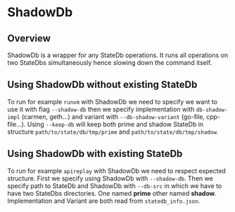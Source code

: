 # ShadowDb
## Overview
ShadowDb is a wrapper for any StateDb operations. It runs all operations on two StateDbs simultaneously hence slowing down the command itself.

## Using ShadowDb without existing StateDb
To run for example `runvm` with ShadowDb we need to specify we want to use it with flag `--shadow-db` then we specify implementation with `db-shadow-impl` (carmen, geth...) and variant with `--db-shadow-variant` (go-file, cpp-file...).
Using `--keep-db` will keep both prime and shadow StateDb in structure `path/to/state/db/tmp/prime` and `path/to/state/db/tmp/shadow`.

## Using ShadowDb with existing StateDb
To run for example `apireplay` with ShadowDb we need to respect expected structure. First we specify using ShadowDb with `--shadow-db`. Then we specify path to StateDb and ShadowDb with `--db-src` in which we have to have two StateDbs directories. One named **prime** other named **shadow**. Implementation and Variant are both read from `statedb_info.json`.